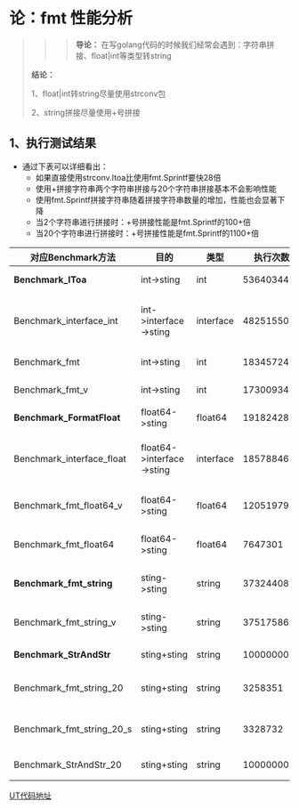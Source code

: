 # 论：fmt 性能分析

>>> **导论：** 在写golang代码的时候我们经常会遇到：字符串拼接、float|int等类型转string
> 
> **结论：**
> 
> 1、float|int转string尽量使用strconv包
> 
> 2、string拼接尽量使用+号拼接

## 1、执行测试结果
- 通过下表可以详细看出：
  - 如果直接使用strconv.Itoa比使用fmt.Sprintf要快28倍
  - 使用+拼接字符串两个字符串拼接与20个字符串拼接基本不会影响性能
  - 使用fmt.Sprintf拼接字符串随着拼接字符串数量的增加，性能也会显著下降
  - 当2个字符串进行拼接时：+号拼接性能是fmt.Sprintf的100+倍
  - 当20个字符串进行拼接时：+号拼接性能是fmt.Sprintf的1100+倍

| 对应Benchmark方法             | 目的                        | 类型        | 执行次数       | ns/op        | 方法描述                                              |
|---------------------------|---------------------------|-----------|------------|--------------|---------------------------------------------------|
| **Benchmark_IToa**        | int->sting                | int       | 536403448  | 2.250 ns/op  | 直接使用 strconv.Itoa                                 |
| Benchmark_interface_int   | int->interface->sting     | interface | 48251550   | 25.47 ns/op  | 使用自定方法：interface switch+断言后使用 strconv.Itoa        |
| Benchmark_fmt             | int->sting                | int       | 18345724   | 64.90 ns/op  | 直接使用 fmt.Sprintf("%d", i)                         |
| Benchmark_fmt_v           | int->sting                | int       | 17300934   | 67.23 ns/op  | 直接使用 fmt.Sprintf("%v", i)                         |
| **Benchmark_FormatFloat** | float64->sting            | float64   | 19182428   | 62.59 ns/op  | 直接使用 strconv.FormatFloat                          |
| Benchmark_interface_float | float64->interface->sting | interface | 18578846   | 63.94 ns/op  | 使用自定方法：interface switch+断言后使用 strconv.FormatFloat |
| Benchmark_fmt_float64_v   | float64->sting            | float64   | 12051979   | 104.7 ns/op  | 直接使用 fmt.Sprintf("%v", float64(i))                |
| Benchmark_fmt_float64     | float64->sting            | float64   | 7647301    | 156.2 ns/op  | 直接使用 fmt.Sprintf("%f", float64(i))                |
| **Benchmark_fmt_string**  | sting->sting              | string    | 37324408   | 31.97 ns/op  | 直接使用 fmt.Sprintf("%s", "1")                       |
| Benchmark_fmt_string_v    | sting->sting              | string    | 37517586   | 32.76 ns/op  | 直接使用 fmt.Sprintf("%v", "1")                       |
| **Benchmark_StrAndStr**   | sting+sting               | string    | 1000000000 | 0.3179 ns/op | 直接使用 "i" + "i"                                    |
| Benchmark_fmt_string_20   | sting+sting               | string    | 3258351    | 372.4 ns/op  | 直接使用 fmt.Sprintf("%v") 拼接 20个字符串                  |
| Benchmark_fmt_string_20_s | sting+sting               | string    | 3328732    | 369.7 ns/op  | 直接使用 fmt.Sprintf("%s") 拼接 20个字符串                  |
| Benchmark_StrAndStr_20    | sting+sting               | string    | 1000000000 | 0.3165 ns/op | 直接使用 + 拼接 20个字符串                                  |

[UT代码地址](https://github.com/wrack0001/note/blob/master/golnag/%E6%80%A7%E8%83%BD%E7%AF%87/fmt%E6%80%A7%E8%83%BD%E5%88%86%E6%9E%90_test.go)